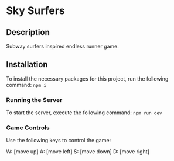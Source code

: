 # Sky Surfers
## Description
Subway surfers inspired endless runner game.

## Installation
To install the necessary packages for this project, run the following command:
`npm i`

### Running the Server
To start the server, execute the following command:
`npm run dev`

### Game Controls
Use the following keys to control the game:

W: [move up]
A: [move left]
S: [move down]
D: [move right]
